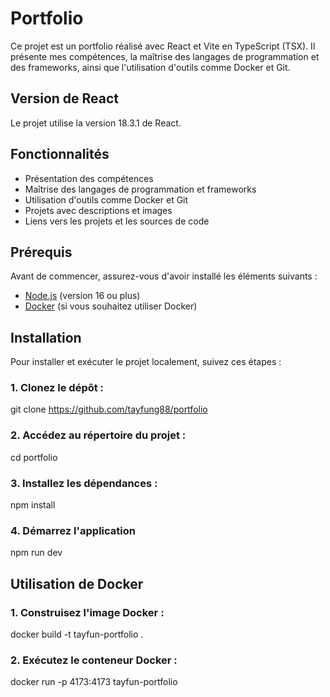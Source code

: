 # Portfolio

Ce projet est un portfolio réalisé avec React et Vite en TypeScript (TSX). Il présente mes compétences, la maîtrise des langages de programmation et des frameworks, ainsi que l'utilisation d'outils comme Docker et Git.

## Version de React

Le projet utilise la version 18.3.1 de React.

## Fonctionnalités

- Présentation des compétences
- Maîtrise des langages de programmation et frameworks
- Utilisation d'outils comme Docker et Git
- Projets avec descriptions et images
- Liens vers les projets et les sources de code

## Prérequis

Avant de commencer, assurez-vous d'avoir installé les éléments suivants :

- [Node.js](https://nodejs.org/) (version 16 ou plus)
- [Docker](https://www.docker.com/) (si vous souhaitez utiliser Docker)

## Installation

Pour installer et exécuter le projet localement, suivez ces étapes :

### 1. Clonez le dépôt :

git clone https://github.com/tayfung88/portfolio

### 2. Accédez au répertoire du projet :

cd portfolio

### 3. Installez les dépendances :

npm install

### 4. Démarrez l'application

npm run dev

## Utilisation de Docker 

### 1. Construisez l'image Docker : 

docker build -t tayfun-portfolio .

### 2. Exécutez le conteneur Docker : 

docker run -p 4173:4173 tayfun-portfolio 
